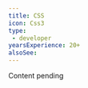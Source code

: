 ```yaml
---
title: CSS
icon: Css3
type:
 - developer
yearsExperience: 20+
alsoSee:
---
```


Content pending
